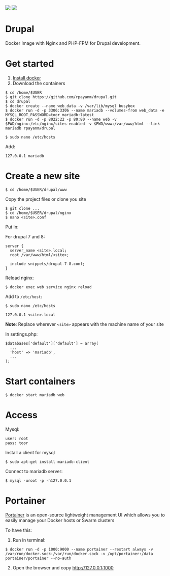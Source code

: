 [![](https://images.microbadger.com/badges/image/rpayanm/drupal.svg)](https://microbadger.com/images/rpayanm/drupal "Get your own image badge on microbadger.com")
[![](https://images.microbadger.com/badges/version/rpayanm/drupal.svg)](https://microbadger.com/images/rpayanm/drupal "Get your own version badge on microbadger.com")

# Drupal
Docker Image with Nginx and PHP-FPM for Drupal development.

# Get started
1. [Install docker](https://docs.docker.com/engine/installation/)
2. Download the containers
```
$ cd /home/$USER
$ git clone https://github.com/rpayanm/drupal.git
$ cd drupal
$ docker create --name web_data -v /var/lib/mysql busybox
$ docker run -d -p 3306:3306 --name mariadb --volumes-from web_data -e MYSQL_ROOT_PASSWORD=toor mariadb:latest
$ docker run -d -p 8022:22 -p 80:80 --name web -v $PWD/nginx:/etc/nginx/sites-enabled -v $PWD/www:/var/www/html --link mariadb rpayanm/drupal
```
`$ sudo nano /etc/hosts`

Add:

`127.0.0.1 mariadb`

# Create a new site
`$ cd /home/$USER/drupal/www`

Copy the project files or clone you site
```
$ git clone ...
$ cd /home/$USER/drupal/nginx
$ nano <site>.conf
```
Put in:

For drupal 7 and 8:
```
server {
  server_name <site>.local;
  root /var/www/html/<site>;

  include snippets/drupal-7-8.conf;
}
```
Reload nginx:

`$ docker exec web service nginx reload`

Add to `/etc/host`:

`$ sudo nano /etc/hosts`

`127.0.0.1 <site>.local`

**Note**: Replace wherever `<site>` appears with the machine name of your site

In settings.php:

```
$databases['default']['default'] = array(
  ...
  'host' => 'mariadb',
  ...
);
```

# Start containers
`$ docker start mariadb web`

# Access

Mysql:
```
user: root
pass: toor
```
Install a client for mysql

`$ sudo apt-get install mariadb-client`

Connect to mariadb server:

`$ mysql -uroot -p -h127.0.0.1`

# Portainer
[Portainer](https://portainer.io) is an open-source lightweight management UI which allows you to easily manage your Docker hosts or Swarm clusters 

To have this:

1. Run in terminal:
```
$ docker run -d -p 1000:9000 --name portainer --restart always -v /var/run/docker.sock:/var/run/docker.sock -v /opt/portainer:/data portainer/portainer --no-auth
```

2. Open the browser and copy http://127.0.0.1:1000
